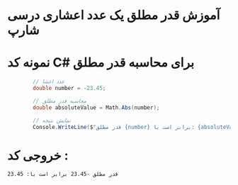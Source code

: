 
# آموزش قدر مطلق یک عدد اعشاری درسی شارپ

# نمونه کد C# برای محاسبه قدر مطلق

```csharp
        // عدد اعشا
        double number = -23.45;

        // محاسبه قدر مطلق
        double absoluteValue = Math.Abs(number);

        // نمایش نتیجه
        Console.WriteLine($"قدر مطلق {number} برابر است با: {absoluteValue}");
```
# خروجی کد :
```
قدر مطلق -23.45 برابر است با: 23.45
